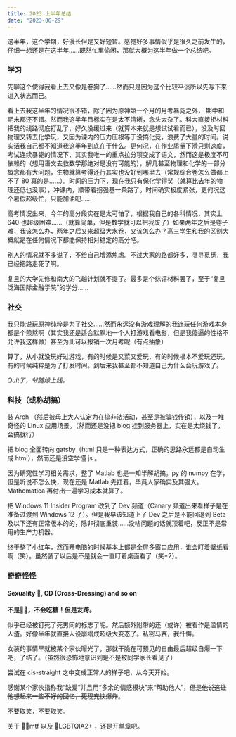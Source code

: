 ```yaml
---
title: 2023 上半年总结
date: "2023-06-29"
---
```


这半年，这个学期，好漫长但是又好短暂。感觉好多事情似乎是很久之前发生的，仔细一想还是在这半年……既然忙里偷闲，那就大概为这半年做一个总结吧。

### 学习

先聊这个使得我看上去又像是卷狗了……然而只是因为这个比较平淡所以先写下来进入状态而已。

看上去我这半年的情况很不错，除了~~因为原神~~第一个月的月考暴毙之外， 期中和期末都还不错。然而我这半年目标实在是太不清晰，念头太杂了。科大直接拒材料把我的线路彻底打乱了，好久没缓过来（就算本来就是想试试看而已），没及时回物理又转去化学玩，又因为课内的压力压根等于没搞化竞，浪费了大量的时间。说实话我自己都不知道我这半年到底在干什么。更何况，在作业质量下滑只剩速度，考试连续暴毙的情况下，其实我唯一的重点拉分项变成了语文，然而这是极度不可依赖的（想用语文去救数学那绝对是没有可能的），解几甚至物理和化学的一部分概念都有大问题，生物就算考得还行其实也没好到哪里去（常规综合卷怎么做都上不了 80 真的是……）。时间的压力下，现在我只有保化学得奖（就算比去年的物理还低也没事），冲课内，顺带着拐强基一条路了。时间确实极度紧张，更何况这个暑假超级忙，只能加油吧……

高考情况出来，今年的高分段实在是太可怕了，根据我自己的各科情况，其实上 640 也超级困难……（就算简单，但是数学就可以把我废了）如果两年之后是卷子难，我该怎么办，两年之后又来超级大水卷，又该怎么办？高三学生和我的区别大概就是在任何情况下都能保持相对稳定的高分吧。

别人的情况就不多说了，不给自己增添焦虑。不过大家的路都好多，寻寻觅觅，我已经把路走死了啊。

复旦的大学先修和南大的飞越计划就不提了。最多是个综评材料罢了，至于“复旦泛海国际金融学院”的学分……

### 社交

我只能说玩原神纯粹是为了社交……然而永远没有游戏理解的我连玩任何游戏本身都是个煎熬啊（其实我还是适合默默地一个人打游戏看电影，但是我傻逼的性格不允许我这样做）甚至为此可以报销一次月考呢（有点抽象）

算了，从小就没玩好过游戏，有的时候是又菜又爱玩，有的时候根本不爱玩还玩，有的时候纯粹是为了打发时间。到后来我甚至都不知道自己为什么会玩游戏了。

*Quit了，爷随缘上线。*

### 科技（或称胡搞）

装 Arch （然后被母上大人认定为在搞非法活动，甚至是被骗钱传销），以及一堆奇怪的 Linux 应用场景。（然而还是没把 blog 挂到服务器上，实在是太烧钱了，会搞就行）

把 blog 全面转向 gatsby（html 只是一种表达方式，正确的思路永远都是自动生成 html），然而还是没空学懂 js 。

因为研究性学习相关需求，整了 Matlab 也是一知半解胡搞。py 的 numpy 在学，但是听说不怎么快，现在还是 Matlab 先扛着，毕竟人家确实及其强大。Mathematica 再付出一遍学习成本就算了。

把 Windows 11 Insider Program 改到了 Dev 频道（Canary 频道出来看样子是在准备过渡到 Windows 12 了）。但是我早该知道上了 Dev 之后是不能回退到 Beta 及以下还有正常版本的的，除非彻底重装……没啥问题的话就顶着吧，反正不是常用的生产力机器。

终于整了小红车，然而开电脑的时候基本上都是全屏多窗口应用，谁会盯着壁纸看啊（笑）。虽然装了以后是不是就会一直盯着桌面看了（笑*2）。

### 奇奇怪怪

#### Sexuality 🌈, CD (Cross-Dressing) and so on

**不是🏳️‍⚧️，不会吃糖！但是友跨。**

似乎已经被钉死了死男同的标志了呢。然后额外附带的还（或许）被看作是滥情的人渣。好像半年就直接人设崩塌成超级大变态了。私密马赛，我忏悔。

女装的事情早就被某个家伙曝光了，那就干脆在可预见的自由最后超级自爆一下吧，了结了。（虽然很恐怖地意识到是不是被同学家长看见了）

尝试在 cis-straight 之中变成正常人的样子吧，从今天开始。

感谢某个家伙指称我“缺爱”并且用“多余的情感模块”来“帮助他人”，~~但是他说这让他想起来一些不好的回忆，死现充快爆炸~~。

不要取笑，不要取笑。

关于 🏳️‍⚧️mtf 以及 🌈LGBTQIA2+ ，还是开单章吧。

